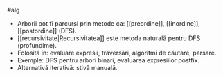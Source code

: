 #alg 
- Arborii pot fi parcurși prin metode ca: [[preordine]], [[inordine]], [[postordine]] (DFS).
- [[recursivitate|Recursivitatea]] este metoda naturală pentru DFS (profundime).
- Folosită în: evaluare expresii, traversări, algoritmi de căutare, parsare.
- Exemple: DFS pentru arbori binari, evaluarea expresiilor postfix.
- Alternativă iterativă: stivă manuală.


